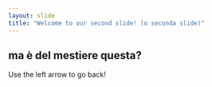 ```yaml
---
layout: slide
title: "Welcome to our second slide! (o seconda slide)"
---
```

## ma è del mestiere questa?
Use the left arrow to go back!